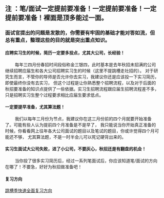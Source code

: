 ## 注 ：笔/面试一定提前要准备！一定提前要准备！一定提前要准备！裸面是顶多能过一面。
### 面试官提出的问题是发散的，你需要有牢固的基础才能对答如流，但总有重点，整理这些的目的就是突出重点知识。


#### 应聘实习生的时候，简历一定要多投点，尤其大公司，长经验！
&ensp;&ensp;&ensp;&ensp;
每年三四月份春招时间段俗称金三银四，此时基本是去年秋招未招满的公司继续招聘应届生和各大公司招聘实习生的时候（这里不提跳槽走社招的）。
对于研究生而言，不管你的导师是否允许你去实习，我建议你还是应该投一下实习简历，即使最终你没有去实习，
但这个过程是让你熟悉整个招聘流程，以及对于后面的秋招要准备的知识点提供了一些依据。实习生招聘流程跟应届生招聘流程差不多，
只是招聘实习生整个过程要求相比应届生要求低点。

#### 一定要提早准备，尤其算法题！
&ensp;&ensp;&ensp;&ensp;
我们以每年三月份为节点，我建议你在这三月份前的四个月就要开始准备了。可能有些人认为提前四个月准备是不是早了，
我只能说当你开始真正准备的时候，你看看网上往年各大公司面试的题目以及笔试的题目，你或许觉得四个月可能还不够，
尤其算法题，不是一时半会儿可以死记硬背出来的。

#### 实习生面试大公司失败，进了小公司，不要灰心，秋招还是有翻盘的机会！
&ensp;&ensp;&ensp;&ensp;
当你投了很多实习简历后，经过一系列笔面试后，你应该知道笔/面试的方向在哪了！不要急，好好为秋招做准备吧！

#### 复习方向
[跳槽季快速全面复习方向](./跳槽季快速全面复习方向.md)

